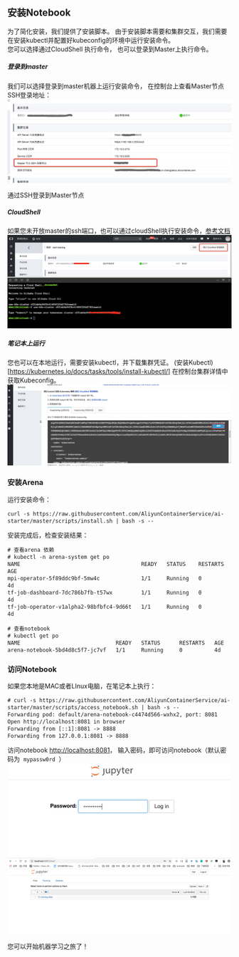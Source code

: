 ## 安装Notebook
为了简化安装，我们提供了安装脚本。 由于安装脚本需要和集群交互，我们需要在安装kubectl并配置好kubeconfig的环境中运行安装命令。 <br />
您可以选择通过CloudShell 执行命令， 也可以登录到Master上执行命令。

##### 登录到master
我们可以选择登录到master机器上运行安装命令， 在控制台上查看Master节点SSH登录地址：<br />![image.png](images/master_ssh_ip.png)

通过SSH登录到Master节点

##### CloudShell
如果您未开放master的ssh端口，也可以通过cloudShell执行安装命令，[参考文档](https://help.aliyun.com/document_detail/100650.html)<br />
![image.png](images/cloud_shell.png)

##### 笔记本上运行
您也可以在本地运行，需要安装kubectl，并下载集群凭证。 (安装Kubectl)[https://kubernetes.io/docs/tasks/tools/install-kubectl/]
在控制台集群详情中获取Kubeconfig。
![image.png](images/kubeconfig.png)

### 安装Arena
运行安装命令：
```
curl -s https://raw.githubusercontent.com/AliyunContainerService/ai-starter/master/scripts/install.sh | bash -s --
```

安装完成后，检查安装结果：

```
# 查看arena 依赖
# kubectl -n arena-system get po
NAME                                      READY   STATUS    RESTARTS   AGE
mpi-operator-5f89ddc9bf-5mw4c             1/1     Running   0          4d
tf-job-dashboard-7dc786b7fb-t57wx         1/1     Running   0          4d
tf-job-operator-v1alpha2-98bfbfc4-9d66t   1/1     Running   0          4d

# 查看notebook
# kubectl get po
NAME                              READY   STATUS      RESTARTS   AGE
arena-notebook-5bd4d8c5f7-jc7vf   1/1     Running     0          4d
```

### 访问Notebook

如果您本地是MAC或者LInux电脑，在笔记本上执行：
```
# curl -s https://raw.githubusercontent.com/AliyunContainerService/ai-starter/master/scripts/access_notebook.sh | bash -s --
Forwarding pod: default/arena-notebook-c4474d566-wxhx2, port: 8081
Open http://localhost:8081 in browser
Forwarding from [::1]:8081 -> 8888
Forwarding from 127.0.0.1:8081 -> 8888
```

访问notebook [http://localhost:8081](http://localhost:8081)， 输入密码，即可访问notebook（默认密码为  `mypassw0rd`  ）<br />
![image.png](images/access_notebook_password.png)<br />
![image.png](images/access_notebook.png)

您可以开始机器学习之旅了！